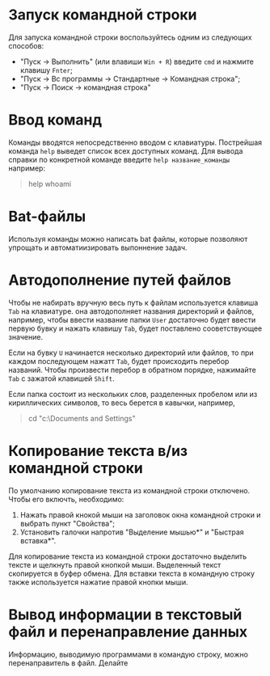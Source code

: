 # Запуск командной строки
Для запуска командной строки воспользуйтесь одним из следующих способов:
* "Пуск -> Выполнить" (или влавиши `Win + R`) введите `cmd` и нажмите клавишу `Fnter`;
* "Пуск -> Вс программы -> Стандартные -> Командная строка";
* "Пуск -> Поиск -> командная строка"

# Ввод команд
Команды вводятся непосредственно вводом с клавиатуры. Пострейшая команда `help` выведет список всех доступных команд. Для вывода справки по конкретной команде введите `help название_команды` например:
> help whoami

# Bat-файлы
Используя команды можно написать bat файлы, которые позволяют упрощать и автоматиизировать выпоннение задач.

# Автодополнение путей файлов
Чтобы не набирать вручную весь путь к файлам используется клавиша `Tab` на клавиатуре. она автодополняет названия директорий и файлов, например, чтобы ввести название папки `User` достаточно будет ввести первую бувку и нажать клавишу `Tab`, будет поставлено сооветствующее значение.

Если на бувку `U` начинается несколько директорий или файлов, то при каждом последующем нажатт `Tab`, будет происходить перебор названий. Чтобы произвести перебор в обратном порядке, нажимайте `Tab` с зажатой клавишей `Shift`.

Если папка состоит из нескольких слов, разделенных пробелом или из кириллических символов, то весь берется в кавычки, например,
> cd "c:\Documents and Settings"

# Копирование текста в/из командной строки
По умолчанию копирование текста из командной строки отключено. Чтобы его включть, необходимо:
1. Нажать правой кнокой мыши на заголовок окна командной строки и выбрать пункт "Свойства";
2. Установить галочки напротив "Выделение мышью*" и "Быстрая вставка*".

Для копирование текста из командной строки достаточно выделить тексте и щелкнуть правой кнопкой мыши. Выделенный текст скопируется в буфер обмена. Для вставки текста в командную строку также используется нажатие правой кнопки мыши. 

# Вывод информации в текстовый файл и перенаправление данных 
Информацию, выводимую программами в командую строку, можно перенаправитель в файл. Делайте 
